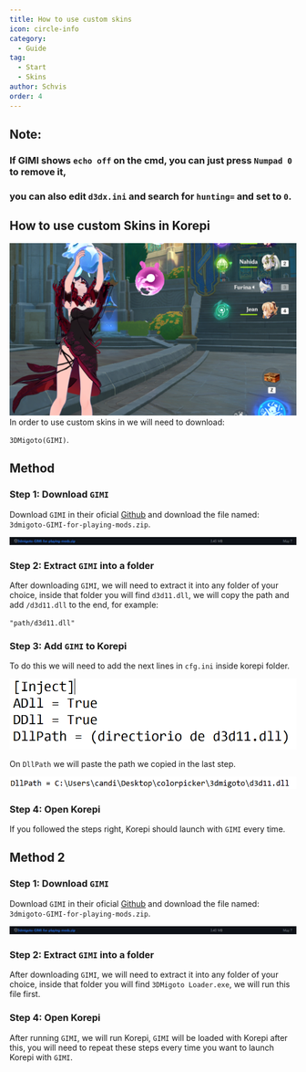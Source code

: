 ```yaml
---
title: How to use custom skins
icon: circle-info
category:
  - Guide
tag:
  - Start
  - Skins
author: Schvis
order: 4
---
```


## Note:

### If GIMI shows `echo off` on the cmd, you can just press `Numpad 0` to remove it,

### you can also edit `d3dx.ini` and search for `hunting=` and set to `0`. 

## How to use custom Skins in Korepi

![](/assets/images/doc/example.png)
In order to use custom skins in we will need to download: 

`3DMigoto(GIMI)`.
## Method 
### Step 1: Download `GIMI`

Download `GIMI` in their oficial [Github](https://github.com/SilentNightSound/GI-Model-Importer/releases/tag/v7.0) and download the file named: `3dmigoto-GIMI-for-playing-mods.zip`.

![](/assets/images/doc/3dm-1.png)

### Step 2: Extract `GIMI` into a folder

After downloading `GIMI`, we will need to extract it into any folder of your choice, inside that folder you will find `d3d11.dll`, we will copy the path and add `/d3d11.dll` to the end, for example:

`"path/d3d11.dll"`

### Step 3: Add `GIMI` to Korepi

To do this we will need to add the next lines in `cfg.ini` inside korepi folder.

![](/assets/images/doc/3dm-2.png)

On `DllPath` we will paste the path we copied in the last step.

![](/assets/images/doc/3dm-3.png)

### Step 4: Open Korepi

If you followed the steps right, Korepi should launch with `GIMI` every time.

## Method 2
### Step 1: Download `GIMI`

Download `GIMI` in their oficial [Github](https://github.com/SilentNightSound/GI-Model-Importer/releases/tag/v7.0) and download the file named: `3dmigoto-GIMI-for-playing-mods.zip`.

![](/assets/images/doc/3dm-1.png)

### Step 2: Extract `GIMI` into a folder

After downloading `GIMI`, we will need to extract it into any folder of your choice, inside that folder you will find `3DMigoto Loader.exe`, we will run this file first.

### Step 4: Open Korepi

After running `GIMI`, we will run Korepi, `GIMI` will be loaded with Korepi after this, you will need to repeat these steps every time you want to launch Korepi with `GIMI`.



